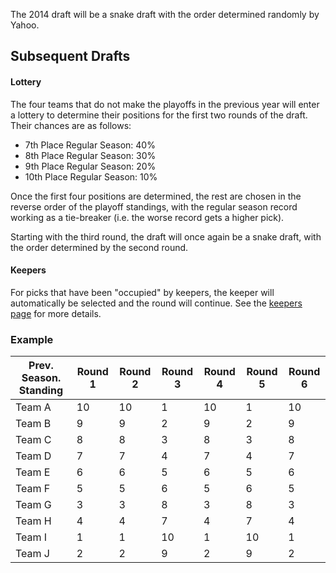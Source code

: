 The 2014 draft will be a snake draft with the order determined randomly by Yahoo.

## Subsequent Drafts

#### Lottery
The four teams that do not make the playoffs in the previous year will enter a lottery to determine their positions for the first two rounds of the draft. Their chances are as follows:

* 7th Place Regular Season: 40%
* 8th Place Regular Season: 30%
* 9th Place Regular Season: 20%
* 10th Place Regular Season: 10%

Once the first four positions are determined, the rest are chosen in the reverse order of the playoff standings, with the regular season record working as a tie-breaker (i.e. the worse record gets a higher pick).

Starting with the third round, the draft will once again be a snake draft, with the order determined by the second round.

#### Keepers

For picks that have been "occupied" by keepers, the keeper will automatically be selected and the round will continue. See the [keepers page](Keepers.md) for more details.

### Example

| Prev. Season. Standing | Round 1 | Round 2 | Round 3 | Round 4 | Round 5 | Round 6 |
|------------------------|---------|---------|---------|---------|---------|---------|
| Team A                 | 10      | 10      | 1       | 10      | 1       | 10      |
| Team B                 | 9       | 9       | 2       | 9       | 2       | 9       |
| Team C                 | 8       | 8       | 3       | 8       | 3       | 8       |
| Team D                 | 7       | 7       | 4       | 7       | 4       | 7       |
| Team E                 | 6       | 6       | 5       | 6       | 5       | 6       |
| Team F                 | 5       | 5       | 6       | 5       | 6       | 5       |
| Team G                 | 3       | 3       | 8       | 3       | 8       | 3       |
| Team H                 | 4       | 4       | 7       | 4       | 7       | 4       |
| Team I                 | 1       | 1       | 10      | 1       | 10      | 1       |
| Team J                 | 2       | 2       | 9       | 2       | 9       | 2       |